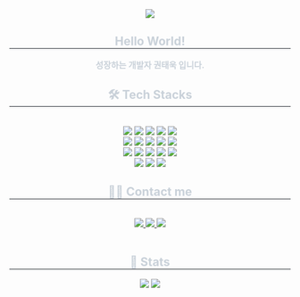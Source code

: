 <div align= "center">
    <img src="https://capsule-render.vercel.app/api?type=rect&color=000000&height=180&text=Kwontaewook's%20GitHub&animation=fadeIn&fontColor=ffffff&fontSize=60" />
    </div>
    <div align= "center"> 
    <h2 style="border-bottom: 1px solid #21262d; color: #c9d1d9;"> Hello World! </h2>  
    <div style="font-weight: 700; font-size: 15px; text-align: center; color: #c9d1d9;"> 성장하는 개발자 권태욱 입니다. </div> 
    </div>
    <div align= "center">
    <h2 style="border-bottom: 1px solid #21262d; color: #c9d1d9;"> 🛠️ Tech Stacks </h2> <br> 
    <div style="margin: 0 auto; text-align: center;" align= "center"> <img src="https://img.shields.io/badge/C-A8B9CC?style=flat&logo=C&logoColor=white">
          <img src="https://img.shields.io/badge/C++-00599C?style=flat&logo=C%2B%2B&logoColor=white">
          <img src="https://img.shields.io/badge/Git-F05032?style=flat&logo=Git&logoColor=white">
          <img src="https://img.shields.io/badge/Discord-5865F2?style=flat&logo=Discord&logoColor=white">
          <img src="https://img.shields.io/badge/HTML5-E34F26?style=flat&logo=HTML5&logoColor=white">
          <br/><img src="https://img.shields.io/badge/Linux-FCC624?style=flat&logo=Linux&logoColor=white">
          <img src="https://img.shields.io/badge/Python-3776AB?style=flat&logo=Python&logoColor=white">
          <img src="https://img.shields.io/badge/Flask-000000?style=flat&logo=Flask&logoColor=white">
          <img src="https://img.shields.io/badge/Github-181717?style=flat&logo=Github&logoColor=white">
          <img src="https://img.shields.io/badge/Javascript-F7DF1E?style=flat&logo=Javascript&logoColor=white">
          <br/><img src="https://img.shields.io/badge/Express-000000?style=flat&logo=Express&logoColor=white">
          <img src="https://img.shields.io/badge/MySQL-4479A1?style=flat&logo=MySQL&logoColor=white">
          <img src="https://img.shields.io/badge/Notion-000000?style=flat&logo=Notion&logoColor=white">
          <img src="https://img.shields.io/badge/Node.js-339933?style=flat&logo=Node.js&logoColor=white">
          <img src="https://img.shields.io/badge/CSS3-1572B6?style=flat&logo=CSS3&logoColor=white">
          <br/><img src="https://img.shields.io/badge/Docker-2496ED?style=flat&logo=Docker&logoColor=white">
          <img src="https://img.shields.io/badge/Bootstrap-7952B3?style=flat&logo=Bootstrap&logoColor=white">
          <img src="https://img.shields.io/badge/Java-007396?style=flat&logo=Java&logoColor=white">
          </div>
    </div>
    <div align= "center">
    <h2 style="border-bottom: 1px solid #21262d; color: #c9d1d9;"> 🧑‍💻 Contact me </h2> <br> 
    <div align= "center"> <a href=https://www.instagram.com/kowntaewook/> <img src="https://img.shields.io/badge/Instagram-E4405F?style=flat&logo=Instagram&logoColor=white&link=https://www.instagram.com/kowntaewook/"> </a>
         <a href=https://myclassesmadebykwontaewook.notion.site/Project_SkyNet-26a9ecccd0ca800b8ca4e8a55ef1b61f?source=copy_link> <img src="https://img.shields.io/badge/Notion-000000?style=flat&logo=Notion&logoColor=white&link=(https://myclassesmadebykwontaewook.notion.site/26b9ecccd0ca805faf63d3f1408a2a18?source=copy_link)"> </a>
         <a href=mailto:https://mail.google.com/mail/u/0/?tab=rm&ogbl> <img src="https://img.shields.io/badge/Gmail-EA4335?style=flat&logo=Gmail&logoColor=white&link=mailto:https://mail.google.com/mail/u/0/?tab=rm&ogbl"> </a>
          </div>  <br> 
    <div align= "center">  </div> 
    </div>
    <div align= "center"> 
    <h2 style="border-bottom: 1px solid #21262d; color: #c9d1d9;"> 🏅 Stats </h2> <div align= "center"> <img src="https://github-readme-stats.vercel.app/api?username=Kowntaewook&bg_color=60,000000,000000&title_color=ffffff&text_color=ffffff"
         /> <img src="https://github-readme-stats.vercel.app/api/top-langs/?username=Kowntaewook&layout=compact&bg_color=60,000000,000000&title_color=ffffff&text_color=ffffff"
           /> </div> 
    </div>
    
